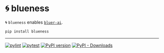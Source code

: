 # 🌀 blueness

🌀 `blueness` enables [`bluer-ai`](https://github.com/kamangir/bluer-ai).

```bash
pip install blueness
```

---

[![pylint](https://github.com/kamangir/blueness/actions/workflows/pylint.yml/badge.svg)](https://github.com/kamangir/blueness/actions/workflows/pylint.yml) [![pytest](https://github.com/kamangir/blueness/actions/workflows/pytest.yml/badge.svg)](https://github.com/kamangir/blueness/actions/workflows/pytest.yml) [![PyPI version](https://img.shields.io/pypi/v/blueness.svg)](https://pypi.org/project/blueness/) [![PyPI - Downloads](https://img.shields.io/pypi/dd/blueness)](https://pypistats.org/packages/blueness)
